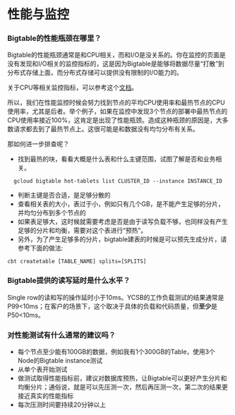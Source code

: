 # 性能与监控

### Bigtable的性能瓶颈在哪里？

Bigtable的性能瓶颈通常是和CPU相关，而和I/O是没关系的。你在监控的页面是没有发现和I/O相关的监控指标的，这是因为Bigtable是能够将数据尽量“打散”到分布式存储上面，而分布式存储可以提供没有限制的I/O能力的。

关于CPU等相关监控指标，可以参考这个[文档](https://cloud.google.com/bigtable/docs/monitoring-instance?hl=zh-cn)。

所以，我们在性能监控时候会努力找到节点的平均CPU使用率和最热节点的CPU使用率，尤其是后者。举个例子，如果在监控中发现3个节点的部署中最热节点的CPU使用率接近100%，这肯定是出现了性能瓶颈。造成这种瓶颈的原因是，大多数请求都去到了最热节点上。这很可能是和数据没有均匀分布有关系。

那如何进一步排查呢？

* 找到最热的块，看看大概是什么表和什么主键范围，试图了解是否和业务相关。

```
  gcloud bigtable hot-tablets list CLUSTER_ID --instance INSTANCE_ID
```

* 判断主键是否合适，是足够分散的
* 查看相关表的大小，表过于小，例如只有几个GB，是不能产生足够的分片，并均匀分布到多个节点的
* 如果表足够大，这时候就需要考虑是否是由于读写负载不够，也同样没有产生足够的分片和均衡，需要对这个表进行“预热”。
* 另外，为了产生足够多的分片，bigtable建表的时候是可以预先生成分片，请参考下面的做法:

```
cbt createtable [TABLE_NAME] splits=[SPLITS]
```

### Bigtable提供的读写延时是什么水平？

Single row的读和写的操作延时小于10ms。YCSB的工作负载测试的结果通常是P99<10ms；在客户的场景下，这个取决于具体的负载和代码质量，但**至少**是P50<10ms。

### 对性能测试有什么通常的建议吗？

* 每个节点至少能有100GB的数据，例如我有1个300GB的Table，使用3个Node的Bigtable instance测试
* 从单个表开始测试
* 做测试取得性能指标前，建议对数据库预热，让Bigtable可以更好产生分片和均衡分片；通俗说，就是可以先压测一次，然后再压测一次，第二次的结果更接近真实的性能指标
* 每次压测时间要持续20分钟以上
